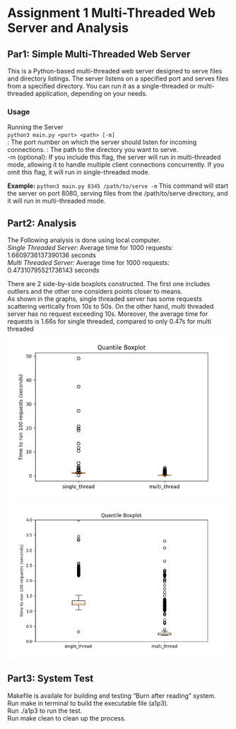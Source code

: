 # Assignment 1 Multi-Threaded Web Server and Analysis  
## Par1: Simple Multi-Threaded Web Server  
This is a Python-based multi-threaded web server designed to serve files and directory listings. The server listens on a specified port and serves files from a specified directory. You can run it as a single-threaded or multi-threaded application, depending on your needs.  

### Usage   
Running the Server  
`python3 main.py <port> <path> [-m]`    
<port>: The port number on which the server should listen for incoming connections.
<path>: The path to the directory you want to serve.     
-m (optional): If you include this flag, the server will run in multi-threaded mode, allowing it to handle multiple client connections concurrently. If you omit this flag, it will run in single-threaded mode.    

**Example:**
`python3 main.py 8345 /path/to/serve -m`
This command will start the server on port 8080, serving files from the /path/to/serve directory, and it will run in multi-threaded mode.

## Part2: Analysis
The Following analysis is done using local computer.  
*Single Threaded Server:* Average time for 1000 requests: 1.6609736137390136 seconds  
*Multi Threaded Server:* Average time for 1000 requests: 0.47310795521736143 seconds  

There are 2 side-by-side boxplots constructed. The first one includes outliers and the other one considers points closer to means.   
As shown in the graphs, single threaded server has some requests scattering vertically from 10s to 50s. On the other hand, multi threaded server has no request exceeding 10s. Moreover, the average time for requests is 1.66s for single threaded, compared to only 0.47s for multi threaded
![Boxplot_no_limit](Figure_1_nolim.png)
![Boxplot](Figure_1.png)  


## Part3: System Test  
Makefile is availale for building and testing “Burn after reading” system.   
Run make in terminal to build the executable file (a1p3).    
Run ./a1p3 to run the test.   
Run make clean to clean up the process.  







